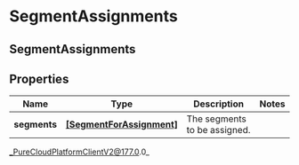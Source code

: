 # SegmentAssignments

## SegmentAssignments

## Properties

|Name | Type | Description | Notes|
|------------ | ------------- | ------------- | -------------|
| **segments** | [**[SegmentForAssignment]**]([SegmentForAssignment]) | The segments to be assigned. | |



_PureCloudPlatformClientV2@177.0.0_
